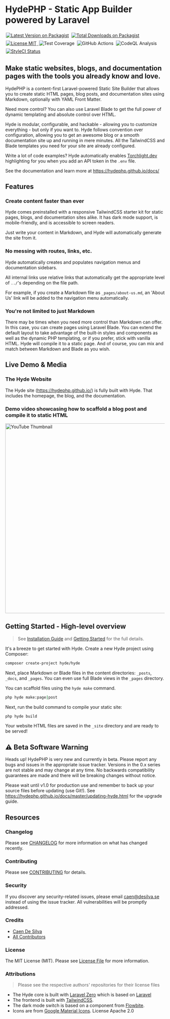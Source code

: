 # HydePHP - Static App Builder powered by Laravel

<p> 
    <a href="https://packagist.org/packages/hyde/framework"><img style="display: inline; margin: 4px 2px;" src="https://img.shields.io/packagist/v/hyde/framework?include_prereleases" alt="Latest Version on Packagist"></a> 
    <a href="https://packagist.org/packages/hyde/framework"><img style="display: inline; margin: 4px 2px;" src="https://img.shields.io/packagist/dt/hyde/framework" alt="Total Downloads on Packagist"></a> 
    <a href="https://github.com/hydephp/hyde/blob/master/LICENSE.md"> <img style="display: inline; margin: 4px 2px;" src="https://img.shields.io/github/license/hydephp/hyde" alt="License MIT"> </a>
    <img style="display: inline; margin: 4px 2px;" src="https://cdn.desilva.se/microservices/coverbadges/badges/9b8f6a9a7a48a2df54e6751790bad8bd910015301e379f334d6ec74c4c3806d1.svg" alt="Test Coverage" title="Average coverage between categories">
    <img style="display: inline; margin: 4px 2px;" src="https://github.com/hydephp/hyde/actions/workflows/tests.yml/badge.svg" alt="GitHub Actions"> <img style="display: inline; margin: 4px 2px;" src="https://github.com/hydephp/hyde/actions/workflows/codeql-analysis.yml/badge.svg" alt="CodeQL Analysis"> 
    <a href="https://github.styleci.io/repos/472503421?branch=master"> <img style="display: inline; margin: 4px 2px;" src="https://github.styleci.io/repos/472503421/shield?branch=master" alt="StyleCI Status"> </a>
</p>

## Make static websites, blogs, and documentation pages with the tools you already know and love.

HydePHP is a content-first Laravel-powered Static Site Builder that allows you to create static HTML pages, blog posts, and documentation sites using Markdown, optionally with YAML Front Matter.

Need more control? You can also use Laravel Blade to get the full power of dynamic templating and absolute control over HTML.

Hyde is modular, configurable, and hackable - allowing you to customize everything - but only if you want to. Hyde follows convention over configuration, allowing you to get an awesome blog or a smooth documentation site up and running in mere minutes. All the TailwindCSS and Blade templates you need for your site are already configured.

Write a lot of code examples? Hyde automatically enables [Torchlight.dev](https://torchlight.dev/) highlighting for you when you add an API token in the `.env` file.

See the documentation and learn more at https://hydephp.github.io/docs/

## Features

### Create content faster than ever

Hyde comes preinstalled with a responsive TailwindCSS starter kit for static pages, blogs, and documentation sites alike. It has dark mode support, is mobile-friendly, and is accessible to screen readers.

Just write your content in Markdown, and Hyde will automatically generate the site from it.

### No messing with routes, links, etc.

Hyde automatically creates and populates navigation menus and documentation sidebars.

All internal links use relative links that automatically get the appropriate level of `../`'s depending on the file path.

For example, if you create a Markdown file as `_pages/about-us.md`, an 'About Us' link will be added to the navigation menu automatically.

### You're not limited to just Markdown
There may be times when you need more control than Markdown can offer. In this case, you can create pages using Laravel Blade. You can extend the default layout to take advantage of the built-in styles and components as well as the dynamic PHP templating, or if you prefer, stick with vanilla HTML. Hyde will compile it to a static page. And of course, you can mix and match between Markdown and Blade as you wish.

## Live Demo & Media
### The Hyde Website
The Hyde site (https://hydephp.github.io/) is fully built with Hyde. That includes the homepage, the blog, and the documentation.

### Demo video showcasing how to scaffold a blog post and compile it to static HTML
[<img src="https://user-images.githubusercontent.com/95144705/163691183-bbf7c005-787c-4257-a7bc-5a413c5e6ee3.png" title="Watch on YouTube" alt="YouTube Thumbnail" width="600px"></img>](https://www.youtube.com/watch?v=gjpE1U527h8)


## Getting Started - High-level overview
> See [Installation Guide](https://hydephp.github.io/docs/master/installation.html) and [Getting Started](https://hydephp.github.io/docs/master/getting-started.html) for the full details.

It's a breeze to get started with Hyde. Create a new Hyde project using Composer:

```bash
composer create-project hyde/hyde
```

Next, place Markdown or Blade files in the content directories: `_posts`, `_docs`, and `_pages`. You can even use full Blade views in the `_pages` directory.

You can scaffold files using the `hyde make` command.
```bash
php hyde make:page|post
```

Next, run the build command to compile your static site:
```bash
php hyde build
```
Your website HTML files are saved in the `_site` directory and are ready to be served!

## ⚠ Beta Software Warning 
Heads up! HydePHP is very new and currently in beta. Please report any bugs and issues in the appropriate issue tracker. Versions in the 0.x series are not stable and may change at any time. No backwards compatibility guarantees are made and there will be breaking changes without notice.

Please wait until v1.0 for production use and remember to back up your source files before updating (use Git!).
See https://hydephp.github.io/docs/master/updating-hyde.html for the upgrade guide.

## Resources

### Changelog 

Please see [CHANGELOG](CHANGELOG.md) for more information on what has changed recently.

### Contributing

Please see [CONTRIBUTING](CONTRIBUTING.md) for details.

### Security

If you discover any security-related issues, please email caen@desilva.se instead of using the issue tracker.
All vulnerabilities will be promptly addressed.

### Credits

-   [Caen De Silva](https://github.com/caendesilva)
-   [All Contributors](../../contributors)

### License

The MIT License (MIT). Please see [License File](LICENSE.md) for more information.

### Attributions
> Please see the respective authors' repositories for their license files

- The Hyde core is built with [Laravel Zero](https://laravel-zero.com/) which is based on [Laravel](https://laravel.com/)
- The frontend is built with [TailwindCSS](https://tailwindcss.com/).
- The dark mode switch is based on a component from [Flowbite](https://flowbite.com/docs/customize/dark-mode/).
- Icons are from [Google Material Icons](https://material.io/resources/icons/). License Apache 2.0
